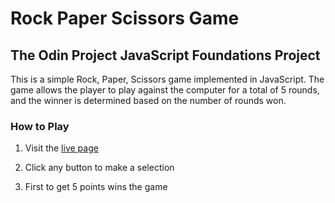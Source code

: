 # Rock Paper Scissors Game

## The Odin Project JavaScript Foundations Project

This is a simple Rock, Paper, Scissors game implemented in JavaScript. The game allows the player to play against the computer for a total of 5 rounds, and the winner is determined based on the number of rounds won.

### How to Play

1. Visit the [live page](https://kushyzee.github.io/rock-paper-scissors/)

2. Click any button to make a selection

3. First to get 5 points wins the game